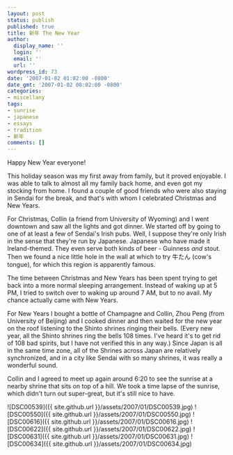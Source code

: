 ```yaml
---
layout: post
status: publish
published: true
title: 新年 The New Year
author:
  display_name: ''
  login: ''
  email: ''
  url: ''
wordpress_id: 73
date: '2007-01-02 01:02:00 -0800'
date_gmt: '2007-01-02 08:02:00 -0800'
categories:
- miscellany
tags:
- sunrise
- japanese
- essays
- tradition
- 新年
comments: []
---
```

Happy New Year everyone!

This holiday season was my first away from family, but it proved enjoyable.  I was able to talk to almost all my family back home, and even got my stocking from home.  I found a couple of good friends who were also staying in Sendai for the break, and that's with whom I celebrated Christmas and New Years.

For Christmas, Collin (a friend from University of Wyoming) and I went downtown and saw all the lights and got dinner.  We started off by going to one of at least a few of Sendai's Irish pubs.  Well, I suppose they're only Irish in the sense that they're run by Japanese.  Japanese who have made it Ireland-themed.  They even serve both kinds of beer - Guinness <i>and</i> stout.  Then we found a nice little hole in the wall at which to try 牛たん (cow's tongue), for which this region is apparently famous.

The time between Christmas and New Years has been spent trying to get back into a more normal sleeping arrangement.  Instead of waking up at 5 PM, I tried to switch over to waking up around 7 AM, but to no avail.  My chance actually came with New Years.

For New Years I bought a bottle of Champagne and Collin, Zhou Peng (from University of Beijing) and I cooked dinner and then waited for the new year on the roof listening to the Shinto shrines ringing their bells.  (Every new year, all the Shinto shrines ring the bells 108 times.  I've heard it's to get rid of 108 bad spirits, but I have not verified this in any way.)  Since Japan is all in the same time zone, all of the Shrines across Japan are relatively synchronized, and in a city like Sendai with so many shrines, it was really a wonderful sound.  

Collin and I agreed to meet up again around 6:20 to see the sunrise at a nearby shrine that sits on top of a hill.  We took a time lapse of the sunrise, which didn't turn out super-great, but it's still nice to have.

![DSC00539]({{ site.github.url }}/assets/2007/01/DSC00539.jpg)
![DSC00550]({{ site.github.url }}/assets/2007/01/DSC00550.jpg)
![DSC00616]({{ site.github.url }}/assets/2007/01/DSC00616.jpg)
![DSC00622]({{ site.github.url }}/assets/2007/01/DSC00622.jpg)
![DSC00631]({{ site.github.url }}/assets/2007/01/DSC00631.jpg)
![DSC00634]({{ site.github.url }}/assets/2007/01/DSC00634.jpg)
